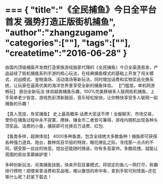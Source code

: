 ===
{
    "title":"《全民捕鱼》今日全平台首发 强势打造正版街机捕鱼",
    "author":"zhangzugame",
    "categories":[""],
    "tags":[""],
    "createtime":"2016-06-28"
}
===
由国内顶级捕鱼开发商打造掌族游戏独家代理的《全民捕鱼》今日全渠道首发，产品延续了街机捕鱼系列手游的核心玩法，在经典捕鱼模式的基础上开发了闯关模式、对战模式、宠物渔场、活动渔场等新玩法，同时增加话费和实物奖品兑换系统，让玩家在逼真优美的海洋世界里享受全新的捕鱼体验。
【门槛低，单机网游畅玩】 
首创全新玩法 体验超爽捕鱼乐趣，100%完美移植多人联网街机捕鱼，上手简单老少皆宜，游戏色彩清新靓丽，音乐轻松愉快，让你畅快享受多人联网一起捕鱼的乐趣！ 

【真人竞技，有奖捕鱼】 
史上最高概率 话费大奖送不停！全服聊天、市场交易，使你在捕鱼过程中永不寂寞，撩妹、赚金币二者皆可兼得，游戏内随机出现各种头顶奖品、话费的小鱼，捕获即可兑换百万话费、红包. 

【鱼类多样，超爽体验】 
4000多种鱼类，包含全球绝大多数鱼种！捕鱼即可获得各种强力道具、炮台，数种炫目华丽的特效，眼花缭乱之际，寻找那一点点的不同，感受那一丝丝的快意。炮台还能随时换装，你有多高富帅，多酷炫拽，就能让周围的屌丝羡慕嫉妒恨！

多种创新玩法、另类捕鱼技能，快来开启狂暴模式，将锁定的鱼儿一网打尽，称霸排行榜吧！顺便来拿话费和奖品哦，难以置信的命中率，拿到手软可别怪我~还在等什么呢？赶紧下载去！